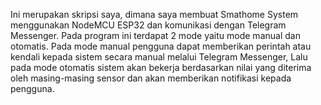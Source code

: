 Ini merupakan skripsi saya, dimana saya membuat Smathome System menggunakan NodeMCU ESP32 dan komunikasi dengan Telegram Messenger.
Pada program ini terdapat 2 mode yaitu mode manual dan otomatis. 
Pada mode manual pengguna dapat memberikan perintah atau kendali kepada sistem secara manual melalui Telegram Messenger, 
Lalu pada mode otomatis sistem akan bekerja berdasarkan nilai yang diterima oleh masing-masing sensor dan akan memberikan notifikasi kepada pengguna.
